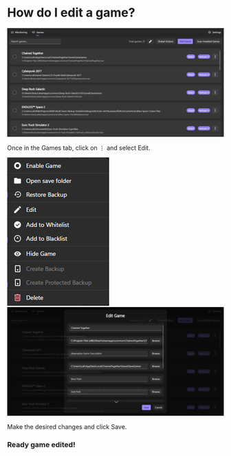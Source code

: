 # How do I edit a game?

<img src=".gitbook/assets/image (8).png" alt="" />

Once in the Games tab, click on ⋮ and select Edit.

<img src=".gitbook/assets/image (9).png" alt="" />

<img src=".gitbook/assets/image (10).png" alt="" />

Make the desired changes and click Save.

### Ready game edited!
